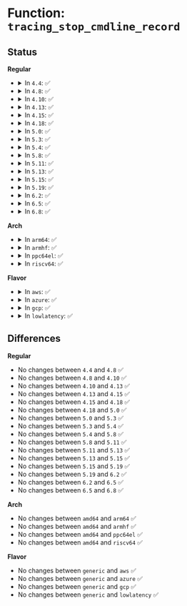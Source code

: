# Function: <code>tracing_stop_cmdline_record</code>

## Status
<b>Regular</b>
<ul>
<li>
<details>
<summary>In <code>4.4</code>: ✅</summary>

```c
void tracing_stop_cmdline_record();
```

**Collision:** Unique Global

**Inline:** No

**Transformation:** False

**Instances:**

```
In kernel/trace/trace_sched_switch.c (ffffffff81156720)
Location: kernel/trace/trace_sched_switch.c:99
Inline: False
Direct callers:
  - kernel/trace/trace.c:set_tracer_flag
  - kernel/trace/trace_functions.c:function_trace_reset
  - kernel/trace/trace_functions_graph.c:graph_trace_update_thresh
  - kernel/trace/trace_events.c:__ftrace_event_enable_disable
  - kernel/trace/trace_events.c:__ftrace_event_enable_disable
  - kernel/trace/trace_events.c:trace_event_enable_cmd_record
```
**Symbols:**

```
ffffffff81156720-ffffffff81156786: tracing_stop_cmdline_record (STB_GLOBAL)
```
</details>
</li>
<li>
<details>
<summary>In <code>4.8</code>: ✅</summary>

```c
void tracing_stop_cmdline_record();
```

**Collision:** Unique Global

**Inline:** No

**Transformation:** False

**Instances:**

```
In kernel/trace/trace_sched_switch.c (ffffffff81160f90)
Location: kernel/trace/trace_sched_switch.c:99
Inline: False
Direct callers:
  - kernel/trace/trace.c:set_tracer_flag
  - kernel/trace/trace_functions.c:function_trace_reset
  - kernel/trace/trace_functions_graph.c:graph_trace_update_thresh
  - kernel/trace/trace_events.c:__ftrace_event_enable_disable
  - kernel/trace/trace_events.c:__ftrace_event_enable_disable
  - kernel/trace/trace_events.c:trace_event_enable_cmd_record
```
**Symbols:**

```
ffffffff81160f90-ffffffff81160ff6: tracing_stop_cmdline_record (STB_GLOBAL)
```
</details>
</li>
<li>
<details>
<summary>In <code>4.10</code>: ✅</summary>

```c
void tracing_stop_cmdline_record();
```

**Collision:** Unique Global

**Inline:** No

**Transformation:** False

**Instances:**

```
In kernel/trace/trace_sched_switch.c (ffffffff8116b9f0)
Location: kernel/trace/trace_sched_switch.c:99
Inline: False
Direct callers:
  - kernel/trace/trace.c:set_tracer_flag
  - kernel/trace/trace_functions.c:function_trace_reset
  - kernel/trace/trace_functions_graph.c:graph_trace_update_thresh
  - kernel/trace/trace_events.c:__ftrace_event_enable_disable
  - kernel/trace/trace_events.c:__ftrace_event_enable_disable
  - kernel/trace/trace_events.c:trace_event_enable_cmd_record
```
**Symbols:**

```
ffffffff8116b9f0-ffffffff8116ba56: tracing_stop_cmdline_record (STB_GLOBAL)
```
</details>
</li>
<li>
<details>
<summary>In <code>4.13</code>: ✅</summary>

```c
void tracing_stop_cmdline_record();
```

**Collision:** Unique Global

**Inline:** No

**Transformation:** False

**Instances:**

```
In kernel/trace/trace_sched_switch.c (ffffffff8116eb00)
Location: kernel/trace/trace_sched_switch.c:133
Inline: False
Direct callers:
  - kernel/trace/trace.c:set_tracer_flag
  - kernel/trace/trace_functions.c:function_trace_reset
  - kernel/trace/trace_functions_graph.c:graph_trace_update_thresh
  - kernel/trace/trace_events.c:__ftrace_event_enable_disable
  - kernel/trace/trace_events.c:__ftrace_event_enable_disable
  - kernel/trace/trace_events.c:trace_event_enable_cmd_record
```
**Symbols:**

```
ffffffff8116eb00-ffffffff8116eb44: tracing_stop_cmdline_record (STB_GLOBAL)
```
</details>
</li>
<li>
<details>
<summary>In <code>4.15</code>: ✅</summary>

```c
void tracing_stop_cmdline_record();
```

**Collision:** Unique Global

**Inline:** No

**Transformation:** False

**Instances:**

```
In kernel/trace/trace_sched_switch.c (ffffffff8117bbf0)
Location: kernel/trace/trace_sched_switch.c:134
Inline: False
Direct callers:
  - kernel/trace/trace.c:set_tracer_flag
  - kernel/trace/trace_functions.c:function_trace_reset
  - kernel/trace/trace_functions_graph.c:graph_trace_update_thresh
  - kernel/trace/trace_events.c:__ftrace_event_enable_disable
  - kernel/trace/trace_events.c:__ftrace_event_enable_disable
  - kernel/trace/trace_events.c:trace_event_enable_cmd_record
```
**Symbols:**

```
ffffffff8117bbf0-ffffffff8117bc34: tracing_stop_cmdline_record (STB_GLOBAL)
```
</details>
</li>
<li>
<details>
<summary>In <code>4.18</code>: ✅</summary>

```c
void tracing_stop_cmdline_record();
```

**Collision:** Unique Global

**Inline:** No

**Transformation:** False

**Instances:**

```
In kernel/trace/trace_sched_switch.c (ffffffff8118ace0)
Location: kernel/trace/trace_sched_switch.c:134
Inline: False
Direct callers:
  - kernel/trace/trace.c:set_tracer_flag
  - kernel/trace/trace_functions.c:function_trace_reset
  - kernel/trace/trace_functions_graph.c:graph_trace_update_thresh
  - kernel/trace/trace_events.c:__ftrace_event_enable_disable
  - kernel/trace/trace_events.c:__ftrace_event_enable_disable
  - kernel/trace/trace_events.c:trace_event_enable_cmd_record
```
**Symbols:**

```
ffffffff8118ace0-ffffffff8118ad28: tracing_stop_cmdline_record (STB_GLOBAL)
```
</details>
</li>
<li>
<details>
<summary>In <code>5.0</code>: ✅</summary>

```c
void tracing_stop_cmdline_record();
```

**Collision:** Unique Global

**Inline:** No

**Transformation:** False

**Instances:**

```
In kernel/trace/trace_sched_switch.c (ffffffff81198640)
Location: kernel/trace/trace_sched_switch.c:134
Inline: False
Direct callers:
  - kernel/trace/trace.c:set_tracer_flag
  - kernel/trace/trace_functions.c:function_trace_reset
  - kernel/trace/trace_functions_graph.c:graph_trace_reset
  - kernel/trace/trace_events.c:__ftrace_event_enable_disable
  - kernel/trace/trace_events.c:__ftrace_event_enable_disable
  - kernel/trace/trace_events.c:trace_event_enable_cmd_record
```
**Symbols:**

```
ffffffff81198640-ffffffff81198688: tracing_stop_cmdline_record (STB_GLOBAL)
```
</details>
</li>
<li>
<details>
<summary>In <code>5.3</code>: ✅</summary>

```c
void tracing_stop_cmdline_record();
```

**Collision:** Unique Global

**Inline:** No

**Transformation:** False

**Instances:**

```
In kernel/trace/trace_sched_switch.c (ffffffff811a61d0)
Location: kernel/trace/trace_sched_switch.c:134
Inline: False
Direct callers:
  - kernel/trace/trace.c:set_tracer_flag
  - kernel/trace/trace_functions.c:function_trace_reset
  - kernel/trace/trace_functions_graph.c:graph_trace_reset
  - kernel/trace/trace_events.c:__ftrace_event_enable_disable
  - kernel/trace/trace_events.c:__ftrace_event_enable_disable
  - kernel/trace/trace_events.c:trace_event_enable_cmd_record
```
**Symbols:**

```
ffffffff811a61d0-ffffffff811a6218: tracing_stop_cmdline_record (STB_GLOBAL)
```
</details>
</li>
<li>
<details>
<summary>In <code>5.4</code>: ✅</summary>

```c
void tracing_stop_cmdline_record();
```

**Collision:** Unique Global

**Inline:** No

**Transformation:** False

**Instances:**

```
In kernel/trace/trace_sched_switch.c (ffffffff811b19c0)
Location: kernel/trace/trace_sched_switch.c:136
Inline: False
Direct callers:
  - kernel/trace/trace.c:set_tracer_flag
  - kernel/trace/trace_functions.c:function_trace_reset
  - kernel/trace/trace_functions_graph.c:graph_trace_reset
  - kernel/trace/trace_events.c:__ftrace_event_enable_disable
  - kernel/trace/trace_events.c:__ftrace_event_enable_disable
  - kernel/trace/trace_events.c:trace_event_enable_cmd_record
```
**Symbols:**

```
ffffffff811b19c0-ffffffff811b1a08: tracing_stop_cmdline_record (STB_GLOBAL)
```
</details>
</li>
<li>
<details>
<summary>In <code>5.8</code>: ✅</summary>

```c
void tracing_stop_cmdline_record();
```

**Collision:** Unique Global

**Inline:** No

**Transformation:** False

**Instances:**

```
In kernel/trace/trace_sched_switch.c (ffffffff811c9c30)
Location: kernel/trace/trace_sched_switch.c:136
Inline: False
Direct callers:
  - kernel/trace/trace.c:set_tracer_flag
  - kernel/trace/trace_functions.c:function_trace_reset
  - kernel/trace/trace_functions_graph.c:graph_trace_update_thresh
  - kernel/trace/trace_events.c:__ftrace_event_enable_disable
  - kernel/trace/trace_events.c:__ftrace_event_enable_disable
  - kernel/trace/trace_events.c:trace_event_enable_cmd_record
```
**Symbols:**

```
ffffffff811c9c30-ffffffff811c9cb2: tracing_stop_cmdline_record (STB_GLOBAL)
```
</details>
</li>
<li>
<details>
<summary>In <code>5.11</code>: ✅</summary>

```c
void tracing_stop_cmdline_record();
```

**Collision:** Unique Global

**Inline:** No

**Transformation:** False

**Instances:**

```
In kernel/trace/trace_sched_switch.c (ffffffff811c72f0)
Location: kernel/trace/trace_sched_switch.c:136
Inline: False
Direct callers:
  - kernel/trace/trace.c:set_tracer_flag
  - kernel/trace/trace_functions.c:function_trace_reset
  - kernel/trace/trace_functions_graph.c:graph_trace_update_thresh
  - kernel/trace/trace_events.c:__ftrace_event_enable_disable
  - kernel/trace/trace_events.c:__ftrace_event_enable_disable
  - kernel/trace/trace_events.c:trace_event_enable_cmd_record
```
**Symbols:**

```
ffffffff811c72f0-ffffffff811c7372: tracing_stop_cmdline_record (STB_GLOBAL)
```
</details>
</li>
<li>
<details>
<summary>In <code>5.13</code>: ✅</summary>

```c
void tracing_stop_cmdline_record();
```

**Collision:** Unique Global

**Inline:** No

**Transformation:** False

**Instances:**

```
In kernel/trace/trace_sched_switch.c (ffffffff811c8410)
Location: kernel/trace/trace_sched_switch.c:136
Inline: False
Direct callers:
  - kernel/trace/trace.c:set_tracer_flag
  - kernel/trace/trace_functions.c:function_trace_reset
  - kernel/trace/trace_functions_graph.c:graph_trace_update_thresh
  - kernel/trace/trace_events.c:__ftrace_event_enable_disable
  - kernel/trace/trace_events.c:__ftrace_event_enable_disable
  - kernel/trace/trace_events.c:trace_event_enable_cmd_record
```
**Symbols:**

```
ffffffff811c8410-ffffffff811c8492: tracing_stop_cmdline_record (STB_GLOBAL)
```
</details>
</li>
<li>
<details>
<summary>In <code>5.15</code>: ✅</summary>

```c
void tracing_stop_cmdline_record();
```

**Collision:** Unique Global

**Inline:** No

**Transformation:** False

**Instances:**

```
In kernel/trace/trace_sched_switch.c (ffffffff811f3de0)
Location: kernel/trace/trace_sched_switch.c:136
Inline: False
Direct callers:
  - kernel/trace/trace.c:set_tracer_flag
  - kernel/trace/trace_functions.c:function_trace_reset
  - kernel/trace/trace_functions_graph.c:graph_trace_update_thresh
  - kernel/trace/trace_events.c:__ftrace_event_enable_disable
  - kernel/trace/trace_events.c:__ftrace_event_enable_disable
  - kernel/trace/trace_events.c:trace_event_enable_cmd_record
```
**Symbols:**

```
ffffffff811f3de0-ffffffff811f3e62: tracing_stop_cmdline_record (STB_GLOBAL)
```
</details>
</li>
<li>
<details>
<summary>In <code>5.19</code>: ✅</summary>

```c
void tracing_stop_cmdline_record();
```

**Collision:** Unique Global

**Inline:** No

**Transformation:** False

**Instances:**

```
In kernel/trace/trace_sched_switch.c (ffffffff8122d5a0)
Location: kernel/trace/trace_sched_switch.c:137
Inline: False
Direct callers:
  - kernel/trace/trace.c:set_tracer_flag
  - kernel/trace/trace_functions.c:function_trace_reset
  - kernel/trace/trace_functions_graph.c:graph_trace_update_thresh
  - kernel/trace/trace_events.c:__ftrace_event_enable_disable
  - kernel/trace/trace_events.c:__ftrace_event_enable_disable
  - kernel/trace/trace_events.c:trace_event_enable_cmd_record
```
**Symbols:**

```
ffffffff8122d5a0-ffffffff8122d63a: tracing_stop_cmdline_record (STB_GLOBAL)
```
</details>
</li>
<li>
<details>
<summary>In <code>6.2</code>: ✅</summary>

```c
void tracing_stop_cmdline_record();
```

**Collision:** Unique Global

**Inline:** No

**Transformation:** False

**Instances:**

```
In kernel/trace/trace_sched_switch.c (ffffffff81279310)
Location: kernel/trace/trace_sched_switch.c:137
Inline: False
Direct callers:
  - kernel/trace/trace.c:set_tracer_flag
  - kernel/trace/trace_functions.c:function_trace_reset
  - kernel/trace/trace_functions_graph.c:graph_trace_update_thresh
  - kernel/trace/trace_events.c:__ftrace_event_enable_disable
  - kernel/trace/trace_events.c:__ftrace_event_enable_disable
  - kernel/trace/trace_events.c:trace_event_enable_cmd_record
```
**Symbols:**

```
ffffffff81279310-ffffffff812793aa: tracing_stop_cmdline_record (STB_GLOBAL)
```
</details>
</li>
<li>
<details>
<summary>In <code>6.5</code>: ✅</summary>

```c
void tracing_stop_cmdline_record();
```

**Collision:** Unique Global

**Inline:** No

**Transformation:** False

**Instances:**

```
In kernel/trace/trace_sched_switch.c (ffffffff81290d50)
Location: kernel/trace/trace_sched_switch.c:137
Inline: False
Direct callers:
  - kernel/trace/trace.c:set_tracer_flag
  - kernel/trace/trace_functions.c:function_trace_reset
  - kernel/trace/trace_functions_graph.c:graph_trace_update_thresh
  - kernel/trace/trace_events.c:__ftrace_event_enable_disable
  - kernel/trace/trace_events.c:__ftrace_event_enable_disable
  - kernel/trace/trace_events.c:trace_event_enable_cmd_record
```
**Symbols:**

```
ffffffff81290d50-ffffffff81290dea: tracing_stop_cmdline_record (STB_GLOBAL)
```
</details>
</li>
<li>
<details>
<summary>In <code>6.8</code>: ✅</summary>

```c
void tracing_stop_cmdline_record();
```

**Collision:** Unique Global

**Inline:** No

**Transformation:** False

**Instances:**

```
In kernel/trace/trace_sched_switch.c (ffffffff812ac360)
Location: kernel/trace/trace_sched_switch.c:137
Inline: False
Direct callers:
  - kernel/trace/trace.c:set_tracer_flag
  - kernel/trace/trace_functions.c:function_trace_reset
  - kernel/trace/trace_functions_graph.c:graph_trace_update_thresh
  - kernel/trace/trace_events.c:__ftrace_event_enable_disable
  - kernel/trace/trace_events.c:__ftrace_event_enable_disable
  - kernel/trace/trace_events.c:trace_event_enable_cmd_record
```
**Symbols:**

```
ffffffff812ac360-ffffffff812ac3fa: tracing_stop_cmdline_record (STB_GLOBAL)
```
</details>
</li>
</ul>
<b>Arch</b>
<ul>
<li>
<details>
<summary>In <code>arm64</code>: ✅</summary>

```c
void tracing_stop_cmdline_record();
```

**Collision:** Unique Global

**Inline:** No

**Transformation:** False

**Instances:**

```
In kernel/trace/trace_sched_switch.c (ffff80001022f7c0)
Location: kernel/trace/trace_sched_switch.c:136
Inline: False
Direct callers:
  - kernel/trace/trace.c:set_tracer_flag
  - kernel/trace/trace_functions.c:function_trace_reset
  - kernel/trace/trace_functions_graph.c:graph_trace_reset
  - kernel/trace/trace_events.c:__ftrace_event_enable_disable
  - kernel/trace/trace_events.c:__ftrace_event_enable_disable
  - kernel/trace/trace_events.c:trace_event_enable_cmd_record
```
**Symbols:**

```
ffff80001022f7c0-ffff80001022f828: tracing_stop_cmdline_record (STB_GLOBAL)
```
</details>
</li>
<li>
<details>
<summary>In <code>armhf</code>: ✅</summary>

```c
void tracing_stop_cmdline_record();
```

**Collision:** Unique Global

**Inline:** No

**Transformation:** False

**Instances:**

```
In kernel/trace/trace_sched_switch.c (c046b458)
Location: kernel/trace/trace_sched_switch.c:136
Inline: False
Direct callers:
  - kernel/trace/trace.c:set_tracer_flag
  - kernel/trace/trace_functions.c:function_trace_reset
  - kernel/trace/trace_functions_graph.c:graph_trace_reset
  - kernel/trace/trace_events.c:__ftrace_event_enable_disable
  - kernel/trace/trace_events.c:__ftrace_event_enable_disable
  - kernel/trace/trace_events.c:trace_event_enable_cmd_record
```
**Symbols:**

```
c046b458-c046b4a8: tracing_stop_cmdline_record (STB_GLOBAL)
```
</details>
</li>
<li>
<details>
<summary>In <code>ppc64el</code>: ✅</summary>

```c
void tracing_stop_cmdline_record();
```

**Collision:** Unique Global

**Inline:** No

**Transformation:** False

**Instances:**

```
In kernel/trace/trace_sched_switch.c (c0000000002b9200)
Location: kernel/trace/trace_sched_switch.c:136
Inline: False
Direct callers:
  - kernel/trace/trace.c:set_tracer_flag
  - kernel/trace/trace_functions.c:function_trace_reset
  - kernel/trace/trace_functions_graph.c:graph_trace_reset
  - kernel/trace/trace_events.c:__ftrace_event_enable_disable
  - kernel/trace/trace_events.c:__ftrace_event_enable_disable
  - kernel/trace/trace_events.c:trace_event_enable_cmd_record
```
**Symbols:**

```
c0000000002b9200-c0000000002b9290: tracing_stop_cmdline_record (STB_GLOBAL)
```
</details>
</li>
<li>
<details>
<summary>In <code>riscv64</code>: ✅</summary>

```c
void tracing_stop_cmdline_record();
```

**Collision:** Unique Global

**Inline:** No

**Transformation:** False

**Instances:**

```
In kernel/trace/trace_sched_switch.c (ffffffe000187804)
Location: kernel/trace/trace_sched_switch.c:136
Inline: False
Direct callers:
  - kernel/trace/trace.c:set_tracer_flag
  - kernel/trace/trace_functions.c:function_trace_reset
  - kernel/trace/trace_functions_graph.c:graph_trace_reset
  - kernel/trace/trace_events.c:__ftrace_event_enable_disable
  - kernel/trace/trace_events.c:__ftrace_event_enable_disable
  - kernel/trace/trace_events.c:trace_event_enable_cmd_record
```
**Symbols:**

```
ffffffe000187804-ffffffe000187870: tracing_stop_cmdline_record (STB_GLOBAL)
```
</details>
</li>
</ul>
<b>Flavor</b>
<ul>
<li>
<details>
<summary>In <code>aws</code>: ✅</summary>

```c
void tracing_stop_cmdline_record();
```

**Collision:** Unique Global

**Inline:** No

**Transformation:** False

**Instances:**

```
In kernel/trace/trace_sched_switch.c (ffffffff811a9fe0)
Location: kernel/trace/trace_sched_switch.c:136
Inline: False
Direct callers:
  - kernel/trace/trace.c:set_tracer_flag
  - kernel/trace/trace_functions.c:function_trace_reset
  - kernel/trace/trace_functions_graph.c:graph_trace_reset
  - kernel/trace/trace_events.c:__ftrace_event_enable_disable
  - kernel/trace/trace_events.c:__ftrace_event_enable_disable
  - kernel/trace/trace_events.c:trace_event_enable_cmd_record
```
**Symbols:**

```
ffffffff811a9fe0-ffffffff811aa028: tracing_stop_cmdline_record (STB_GLOBAL)
```
</details>
</li>
<li>
<details>
<summary>In <code>azure</code>: ✅</summary>

```c
void tracing_stop_cmdline_record();
```

**Collision:** Unique Global

**Inline:** No

**Transformation:** False

**Instances:**

```
In kernel/trace/trace_sched_switch.c (ffffffff8119cf60)
Location: kernel/trace/trace_sched_switch.c:136
Inline: False
Direct callers:
  - kernel/trace/trace.c:set_tracer_flag
  - kernel/trace/trace_functions.c:function_trace_reset
  - kernel/trace/trace_functions_graph.c:graph_trace_reset
  - kernel/trace/trace_events.c:__ftrace_event_enable_disable
  - kernel/trace/trace_events.c:__ftrace_event_enable_disable
  - kernel/trace/trace_events.c:trace_event_enable_cmd_record
```
**Symbols:**

```
ffffffff8119cf60-ffffffff8119cfa8: tracing_stop_cmdline_record (STB_GLOBAL)
```
</details>
</li>
<li>
<details>
<summary>In <code>gcp</code>: ✅</summary>

```c
void tracing_stop_cmdline_record();
```

**Collision:** Unique Global

**Inline:** No

**Transformation:** False

**Instances:**

```
In kernel/trace/trace_sched_switch.c (ffffffff811a7db0)
Location: kernel/trace/trace_sched_switch.c:136
Inline: False
Direct callers:
  - kernel/trace/trace.c:set_tracer_flag
  - kernel/trace/trace_functions.c:function_trace_reset
  - kernel/trace/trace_functions_graph.c:graph_trace_reset
  - kernel/trace/trace_events.c:__ftrace_event_enable_disable
  - kernel/trace/trace_events.c:__ftrace_event_enable_disable
  - kernel/trace/trace_events.c:trace_event_enable_cmd_record
```
**Symbols:**

```
ffffffff811a7db0-ffffffff811a7df8: tracing_stop_cmdline_record (STB_GLOBAL)
```
</details>
</li>
<li>
<details>
<summary>In <code>lowlatency</code>: ✅</summary>

```c
void tracing_stop_cmdline_record();
```

**Collision:** Unique Global

**Inline:** No

**Transformation:** False

**Instances:**

```
In kernel/trace/trace_sched_switch.c (ffffffff811b5b50)
Location: kernel/trace/trace_sched_switch.c:136
Inline: False
Direct callers:
  - kernel/trace/trace.c:set_tracer_flag
  - kernel/trace/trace_functions.c:function_trace_reset
  - kernel/trace/trace_functions_graph.c:graph_trace_reset
  - kernel/trace/trace_events.c:__ftrace_event_enable_disable
  - kernel/trace/trace_events.c:__ftrace_event_enable_disable
  - kernel/trace/trace_events.c:trace_event_enable_cmd_record
```
**Symbols:**

```
ffffffff811b5b50-ffffffff811b5b98: tracing_stop_cmdline_record (STB_GLOBAL)
```
</details>
</li>
</ul>

## Differences
<b>Regular</b>
<ul>
<li>
No changes between <code>4.4</code> and <code>4.8</code> ✅
</li>
<li>
No changes between <code>4.8</code> and <code>4.10</code> ✅
</li>
<li>
No changes between <code>4.10</code> and <code>4.13</code> ✅
</li>
<li>
No changes between <code>4.13</code> and <code>4.15</code> ✅
</li>
<li>
No changes between <code>4.15</code> and <code>4.18</code> ✅
</li>
<li>
No changes between <code>4.18</code> and <code>5.0</code> ✅
</li>
<li>
No changes between <code>5.0</code> and <code>5.3</code> ✅
</li>
<li>
No changes between <code>5.3</code> and <code>5.4</code> ✅
</li>
<li>
No changes between <code>5.4</code> and <code>5.8</code> ✅
</li>
<li>
No changes between <code>5.8</code> and <code>5.11</code> ✅
</li>
<li>
No changes between <code>5.11</code> and <code>5.13</code> ✅
</li>
<li>
No changes between <code>5.13</code> and <code>5.15</code> ✅
</li>
<li>
No changes between <code>5.15</code> and <code>5.19</code> ✅
</li>
<li>
No changes between <code>5.19</code> and <code>6.2</code> ✅
</li>
<li>
No changes between <code>6.2</code> and <code>6.5</code> ✅
</li>
<li>
No changes between <code>6.5</code> and <code>6.8</code> ✅
</li>
</ul>
<b>Arch</b>
<ul>
<li>
No changes between <code>amd64</code> and <code>arm64</code> ✅
</li>
<li>
No changes between <code>amd64</code> and <code>armhf</code> ✅
</li>
<li>
No changes between <code>amd64</code> and <code>ppc64el</code> ✅
</li>
<li>
No changes between <code>amd64</code> and <code>riscv64</code> ✅
</li>
</ul>
<b>Flavor</b>
<ul>
<li>
No changes between <code>generic</code> and <code>aws</code> ✅
</li>
<li>
No changes between <code>generic</code> and <code>azure</code> ✅
</li>
<li>
No changes between <code>generic</code> and <code>gcp</code> ✅
</li>
<li>
No changes between <code>generic</code> and <code>lowlatency</code> ✅
</li>
</ul>
